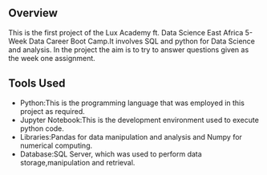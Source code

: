 ## Overview
This is the first project of the Lux Academy ft. Data Science East Africa 5-Week Data Career Boot Camp.It involves SQL and python for Data Science and analysis.
In the project the aim is to try to answer questions given as the week one assignment.
## Tools Used
* Python:This is the programming language that was employed in this project as required.
* Jupyter Notebook:This is the development environment used to execute python code.
* Libraries:Pandas for data manipulation and analysis and Numpy for numerical computing.
* Database:SQL Server, which was used to perform data storage,manipulation and retrieval.
